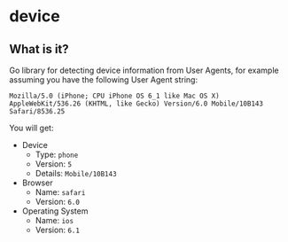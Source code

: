 # device

## What is it?

Go library for detecting device information from User Agents, for example assuming you have the following User Agent string:

`Mozilla/5.0 (iPhone; CPU iPhone OS 6_1 like Mac OS X) AppleWebKit/536.26 (KHTML, like Gecko) Version/6.0 Mobile/10B143 Safari/8536.25`

You will get:

* Device
  * Type: `phone`
  * Version: `5`
  * Details: `Mobile/10B143`
* Browser
  * Name: `safari`
  * Version: `6.0`
* Operating System
  * Name: `ios`
  * Version: `6.1`

